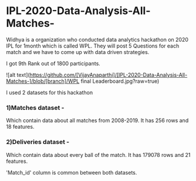 # IPL-2020-Data-Analysis-All-Matches-
Widhya is a organization who conducted data analytics hackathon on 2020 IPL for 1month which is called WPL. They will post 5 Questions for each match and we have to come up with data driven strategies.

I got 9th Rank out of 1800 participants.

![alt text](https://github.com/[VijayAnaparthi]/[IPL-2020-Data-Analysis-All-Matches-]/blob/[branch]/WPL final Leaderboard.jpg?raw=true)

I used 2 datasets for this hackathon

### 1)Matches dataset - 

Which contain data about all matches from 2008-2019. It has 256 rows and 18 features.

### 2)Deliveries dataset - 

Which contain data about every ball of the match. It has 179078 rows and 21 features.

'Match_id' column is common between both datasets.

